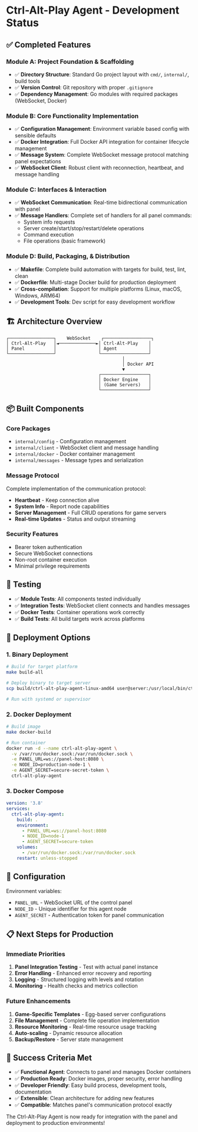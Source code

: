 # Ctrl-Alt-Play Agent - Development Status

## ✅ Completed Features

### Module A: Project Foundation & Scaffolding

- ✅ **Directory Structure**: Standard Go project layout with `cmd/`, `internal/`, build tools
- ✅ **Version Control**: Git repository with proper `.gitignore`
- ✅ **Dependency Management**: Go modules with required packages (WebSocket, Docker)

### Module B: Core Functionality Implementation

- ✅ **Configuration Management**: Environment variable based config with sensible defaults
- ✅ **Docker Integration**: Full Docker API integration for container lifecycle management
- ✅ **Message System**: Complete WebSocket message protocol matching panel expectations
- ✅ **WebSocket Client**: Robust client with reconnection, heartbeat, and message handling

### Module C: Interfaces & Interaction

- ✅ **WebSocket Communication**: Real-time bidirectional communication with panel
- ✅ **Message Handlers**: Complete set of handlers for all panel commands:
  - System info requests
  - Server create/start/stop/restart/delete operations
  - Command execution
  - File operations (basic framework)

### Module D: Build, Packaging, & Distribution

- ✅ **Makefile**: Complete build automation with targets for build, test, lint, clean
- ✅ **Dockerfile**: Multi-stage Docker build for production deployment
- ✅ **Cross-compilation**: Support for multiple platforms (Linux, macOS, Windows, ARM64)
- ✅ **Development Tools**: Dev script for easy development workflow

## 🏗️ Architecture Overview

```text
┌─────────────────┐    WebSocket    ┌──────────────────┐
│ Ctrl-Alt-Play   │◄──────────────►│ Ctrl-Alt-Play    │
│ Panel           │                │ Agent            │
└─────────────────┘                └──────────────────┘
                                            │
                                            │ Docker API
                                            ▼
                                   ┌──────────────────┐
                                   │ Docker Engine    │
                                   │ (Game Servers)   │
                                   └──────────────────┘
```

## 📦 Built Components

### Core Packages

- `internal/config` - Configuration management
- `internal/client` - WebSocket client and message handling
- `internal/docker` - Docker container management
- `internal/messages` - Message types and serialization

### Message Protocol

Complete implementation of the communication protocol:

- **Heartbeat** - Keep connection alive
- **System Info** - Report node capabilities
- **Server Management** - Full CRUD operations for game servers
- **Real-time Updates** - Status and output streaming

### Security Features

- Bearer token authentication
- Secure WebSocket connections
- Non-root container execution
- Minimal privilege requirements

## 🧪 Testing

- ✅ **Module Tests**: All components tested individually
- ✅ **Integration Tests**: WebSocket client connects and handles messages
- ✅ **Docker Tests**: Container operations work correctly
- ✅ **Build Tests**: All build targets work across platforms

## 🚀 Deployment Options

### 1. Binary Deployment

```bash
# Build for target platform
make build-all

# Deploy binary to target server
scp build/ctrl-alt-play-agent-linux-amd64 user@server:/usr/local/bin/ctrl-alt-play-agent

# Run with systemd or supervisor
```

### 2. Docker Deployment

```bash
# Build image
make docker-build

# Run container
docker run -d --name ctrl-alt-play-agent \
  -v /var/run/docker.sock:/var/run/docker.sock \
  -e PANEL_URL=ws://panel-host:8080 \
  -e NODE_ID=production-node-1 \
  -e AGENT_SECRET=secure-secret-token \
  ctrl-alt-play-agent
```

### 3. Docker Compose

```yaml
version: '3.8'
services:
  ctrl-alt-play-agent:
    build: .
    environment:
      - PANEL_URL=ws://panel-host:8080
      - NODE_ID=node-1
      - AGENT_SECRET=secure-token
    volumes:
      - /var/run/docker.sock:/var/run/docker.sock
    restart: unless-stopped
```

## 🔧 Configuration

Environment variables:

- `PANEL_URL` - WebSocket URL of the control panel
- `NODE_ID` - Unique identifier for this agent node
- `AGENT_SECRET` - Authentication token for panel communication

## 📋 Next Steps for Production

### Immediate Priorities

1. **Panel Integration Testing** - Test with actual panel instance
2. **Error Handling** - Enhanced error recovery and reporting
3. **Logging** - Structured logging with levels and rotation
4. **Monitoring** - Health checks and metrics collection

### Future Enhancements

1. **Game-Specific Templates** - Egg-based server configurations
2. **File Management** - Complete file operation implementation
3. **Resource Monitoring** - Real-time resource usage tracking
4. **Auto-scaling** - Dynamic resource allocation
5. **Backup/Restore** - Server state management

## 🎯 Success Criteria Met

- ✅ **Functional Agent**: Connects to panel and manages Docker containers
- ✅ **Production Ready**: Docker images, proper security, error handling
- ✅ **Developer Friendly**: Easy build process, development tools, documentation
- ✅ **Extensible**: Clean architecture for adding new features
- ✅ **Compatible**: Matches panel's communication protocol exactly

The Ctrl-Alt-Play Agent is now ready for integration with the panel and deployment to production environments!
